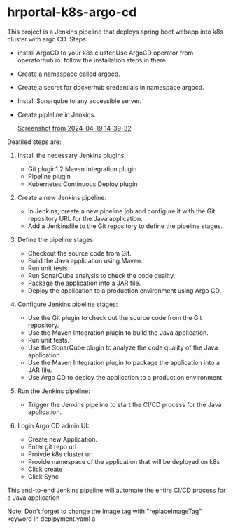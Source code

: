 # hrportal-k8s-argo-cd
This project is a Jenkins pipeline that deploys spring boot webapp into k8s cluster with argo CD. 
Steps: 
- install ArgoCD to your k8s cluster.Use ArgoCD operator from operatorhub.io. follow the installation steps in there
- Create a namaspace called argocd.
- Create a secret for dockerhub credentials in namespace argocd.
- Install Sonarqube to any accessible server. 
- Create pipleline in Jenkins.

  [Screenshot from 2024-04-19 14-39-32](https://github.com/xsantq/hrportal-k8s-argo-cd/assets/37873784/99fb71ab-9f3a-4928-b8f6-e9567d49af64)


Deatiled steps are: 

1. Install the necessary Jenkins plugins:
      - Git plugin1.2 Maven Integration plugin
      - Pipeline plugin
      - Kubernetes Continuous Deploy plugin

3. Create a new Jenkins pipeline:
      - In Jenkins, create a new pipeline job and configure it with the Git repository URL for the Java application.
      - Add a Jenkinsfile to the Git repository to define the pipeline stages.

4. Define the pipeline stages:
      - Checkout the source code from Git.
      - Build the Java application using Maven.
      - Run unit tests
      - Run SonarQube analysis to check the code quality.
      - Package the application into a JAR file.
      - Deploy the application to a production environment using Argo CD.

5. Configure Jenkins pipeline stages:
      - Use the Git plugin to check out the source code from the Git repository.
      - Use the Maven Integration plugin to build the Java application.
      - Run unit tests.
      - Use the SonarQube plugin to analyze the code quality of the Java application.
      - Use the Maven Integration plugin to package the application into a JAR file.
      - Use Argo CD to deploy the application to a production environment.


7. Run the Jenkins pipeline:
      - Trigger the Jenkins pipeline to start the CI/CD process for the Java application.

8. Login Argo CD admin UI:
     - Create new Application.
     - Enter git repo url
     - Proivde k8s cluster url
     - Provide namespace of the application that will be deployed on k8s
     - Click create
     - Click Sync
   
This end-to-end Jenkins pipeline will automate the entire CI/CD process for a Java application

Note: Don't forget to change the image tag with "replaceImageTag" keyword in deplpyment.yaml a
